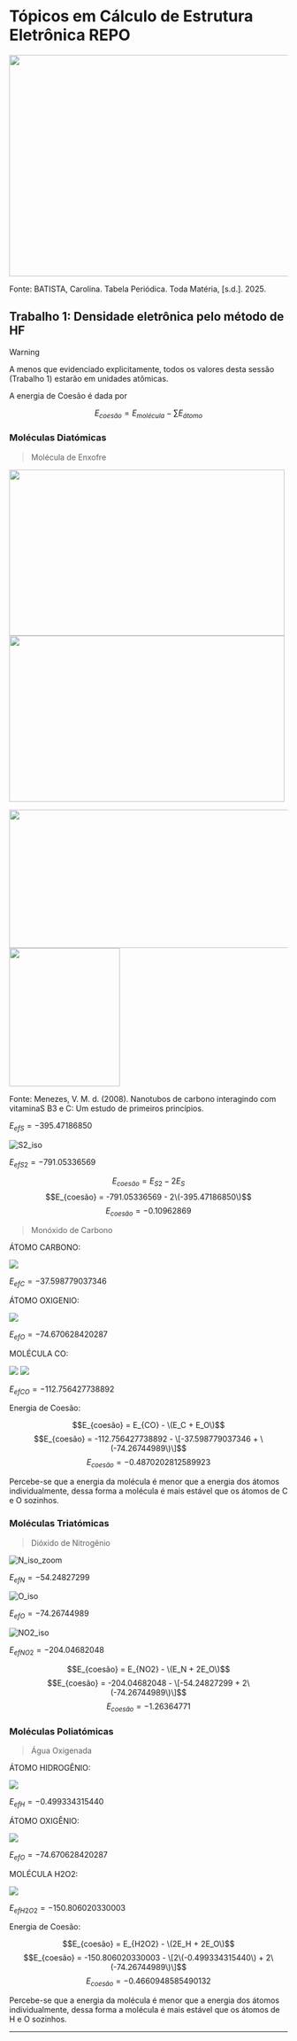 # Tópicos em Cálculo de Estrutura Eletrônica REPO

<img src="images/tab_peri.jpg" width=700 height=400>
<p>Fonte: BATISTA, Carolina. Tabela Periódica. Toda Matéria, [s.d.]. 2025.</p>

## Trabalho 1: Densidade eletrônica pelo método de HF

> [!WARNING]
> A menos que evidenciado explicitamente, todos os valores desta sessão (Trabalho 1) estarão em unidades atômicas.

A energia de Coesão é dada por

$$
E_{coesão} = E_{molécula} - \sum{E_{átomo}}
$$

### Moléculas Diatómicas

> Molécula de Enxofre

<img src="images/S_x.jpg" width=498 height=300> <img src="images/S_iso.jpg" width=498 height=300>

<img src="images/orbitais1s2s2p.png" width=800 height=250><img src="images/orbital3p.jpg" width=200 height=250>
<p>Fonte: Menezes, V. M. d. (2008). Nanotubos de carbono interagindo com vitaminaS B3 e C: Um estudo de primeiros princípios.</p>

${E_{ef}}_{S} =  -395.47186850$

![S2_iso](images/S2_iso.jpg)

${E_{ef}}_{S2} =   -791.05336569$

$$E_{coesão} = E_{S2} - 2E_S$$
$$E_{coesão} = -791.05336569 - 2\(-395.47186850\)$$
$$E_{coesão} = -0.10962869$$


> Monóxido de Carbono

ÁTOMO CARBONO:

<img src="images/C_iso.png"> 

${E_{ef}}_{C} =  -37.598779037346$

ÁTOMO OXIGENIO:

<img src="images/O_iso.png"> 

${E_{ef}}_{O} =  -74.670628420287$

MOLÉCULA CO:

<img src="images/CO_iso.png"> 

<img src="images/CO_heat.png"> 

${E_{ef}}_{CO} =  -112.756427738892$

Energia de Coesão: 

$$E_{coesão} = E_{CO} - \(E_C + E_O\)$$
$$E_{coesão} = -112.756427738892 - \[-37.598779037346 + \(-74.26744989\)\]$$
$$E_{coesão} = -0.4870202812589923$$


Percebe-se que a energia da molécula é menor que a energia dos átomos individualmente, dessa forma a molécula é mais estável que os átomos de C e O sozinhos.

### Moléculas Triatómicas

> Dióxido de Nitrogênio

![N_iso_zoom](images/N_iso_zoom.jpg)

${E_{ef}}_{N} =  -54.24827299$

![O_iso](images/O_iso.jpg)

${E_{ef}}_{O} = -74.26744989$

![NO2_iso](images/NO2_iso.jpg)

${E_{ef}}_{NO2} = -204.04682048$

$$E_{coesão} = E_{NO2} - \(E_N + 2E_O\)$$
$$E_{coesão} = -204.04682048 - \[-54.24827299 + 2\(-74.26744989\)\]$$
$$E_{coesão} = -1.26364771$$


### Moléculas Poliatómicas

> Água Oxigenada

ÁTOMO HIDROGÊNIO:

<img src="images/H_iso.png"> 

${E_{ef}}_{H} = -0.499334315440$

ÁTOMO OXIGÊNIO:

<img src="images/O_iso.png"> 

${E_{ef}}_{O} = -74.670628420287$

MOLÉCULA H2O2:

<img src="images/H2O2_iso.png"> 

${E_{ef}}_{H2O2} = -150.806020330003$

Energia de Coesão: 

$$E_{coesão} = E_{H2O2} - \(2E_H + 2E_O\)$$
$$E_{coesão} = -150.806020330003 - \[2\(-0.499334315440\) + 2\(-74.26744989\)\]$$
$$E_{coesão} = -0.4660948585490132$$

Percebe-se que a energia da molécula é menor que a energia dos átomos individualmente, dessa forma a molécula é mais estável que os átomos de H e O sozinhos.

---
